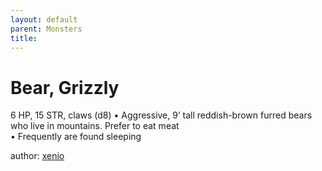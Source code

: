 ```yaml
---
layout: default
parent: Monsters 
title: 
--- 
```

# Bear, Grizzly
6 HP, 15 STR, claws (d8)
• Aggressive, 9’ tall reddish-brown furred bears who live in mountains. Prefer to eat meat  
• Frequently are found sleeping  





author: [xenio](https://xenioinabottle.blogspot.com/2021/02/classic-monsters-for-cairnito-part-1.html) 


